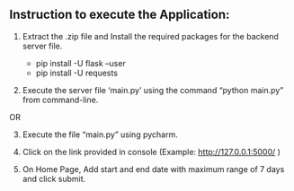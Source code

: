 ## Instruction to execute the Application:

1.	Extract the .zip file and Install the required packages for the backend server file.
	-	pip install -U flask –user
	-	pip install -U requests
	
2.	Execute the server file ‘main.py’ using the command “python main.py” from command-line. 

OR

3.	Execute the file “main.py” using pycharm.

4. 	Click on the link provided in console (Example: http://127.0.0.1:5000/ )

5. 	On Home Page, Add start and end date with maximum range of 7 days and click submit.  
